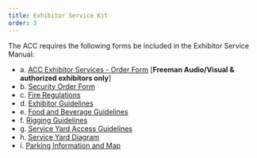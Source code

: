 ```yaml
---
title: Exhibitor Service Kit
order: 3
---
```


The ACC requires the following forms be included in the Exhibitor Service Manual:

- a. [ACC Exhibitor Services - Order Form](https://austincc.ungerboeck.com/prod/ungerboeck.cshtml?AppCode=COE&CC=1&OrgCode=10) [**Freeman Audio/Visual & authorized exhibitors only**]
- b. [Security Order Form](https://assets.austinconventioncenter.com/2023/ACCD_Exhibitor_Booth_Security_Form-FY20_Rates.pdf)
- c. [Fire Regulations](/fire_department_regulations)
- d. [Exhibitor Guidelines](https://assets.austinconventioncenter.com/2023/ACC_Exhibitors_Labor_Charges_Utility-dec-2023.pdf)
- e. [Food and Beverage Guidelines](https://assets.austinconventioncenter.com/2023/Booth_Catering_Menu_2023.pdf)
- f. [Rigging Guidelines](https://assets.austinconventioncenter.com/2023/accd-rigging-guide-feb-23.pdf)
- g. [Service Yard Access Guidelines](https://assets.austinconventioncenter.com/2023/ACCD_Event_Security_and_Safety_Rules.pdf)
- h. [Service Yard Diagram](https://assets.austinconventioncenter.com/2023/ACC_Service_Yard_Diagram.pdf)
- i. [Parking Information and Map](https://www.austinconventioncenter.com/directions-and-parking/)
